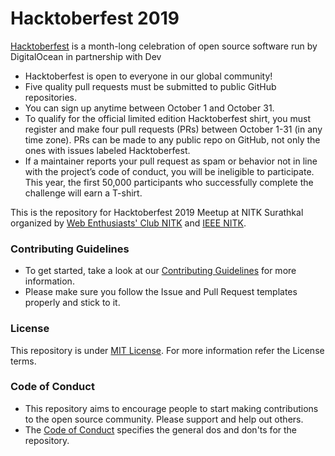 # Hacktoberfest 2019
[Hacktoberfest](https://hacktoberfest.digitalocean.com/) is a month-long celebration of open source software run by DigitalOcean in partnership with Dev

- Hacktoberfest is open to everyone in our global community!
- Five quality pull requests must be submitted to public GitHub repositories.
- You can sign up anytime between October 1 and October 31.
- To qualify for the official limited edition Hacktoberfest shirt, you must register and make four pull requests (PRs) between October 1-31 (in any time zone). PRs can be made to any public repo on GitHub, not only the ones with issues labeled Hacktoberfest.
- If a maintainer reports your pull request as spam or behavior not in line with the project’s code of conduct, you will be ineligible to participate. This year, the first 50,000 participants who successfully complete the challenge will earn a T-shirt.

This is the repository for Hacktoberfest 2019 Meetup at NITK Surathkal organized by [Web Enthusiasts' Club NITK](https://github.com/WebClub-NITK) and [IEEE NITK](https://github.com/IEEE-NITK).

### Contributing Guidelines
- To get started, take a look at our [Contributing Guidelines](.github/CONTRIBUTING.md) for more information.
- Please make sure you follow the Issue and Pull Request templates properly and stick to it.

### License
This repository is under [MIT License](.github/LICENSE). For more information refer the License terms.

### Code of Conduct
- This repository aims to encourage people to start making contributions to the open source community. Please support and help out others.
- The [Code of Conduct](.github/CODE_OF_CONDUCT.md) specifies the general dos and don'ts for the repository.
